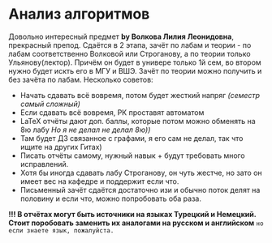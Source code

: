 # Анализ алгоритмов
Довольно интересный предмет **by Волкова Лилия Леонидовна**, прекрасный препод. Сдаётся в 2 этапа, зачёт по лабам и теории - по лабам 
соответственно Волковой или Строганову, а по теории только Ульянову(лектор). Причём он будет в универе только 1й сем, во втором нужно 
будет искть его в МГУ и ВШЭ. Зачёт по теории можно получить и без зачёта по лабам. 
Несколько советов:
* Начать сдавать всё вовремя, потом будет жесткий напряг *(семестр самый сложный)*
* Если сдавать всё вовремя, РК проставят автоматом
* LaTeX отчёты дают доп. баллы, которые потом можно обменять на 8ю лабу *Но я не делал не делал 8ю))*
* Там будет ДЗ связанное с графами, я его сам не делал, так что ищите на других Гитах)
* Писать отчёты самому, нужный навык + будут требовать много исправлений.
* Хотя бы иногда сдавать лабу Строганову, он чуть жестче, но зато он имеет вес на кафедре и поддержит если что.
* Письменный зачёт сдаётся достаточно изи и обычно поток делят на половину и если что, можно попробовать оба раза.

**!!! В отчётах могут быть источники на языках Турецкий и Немецкий. Стоит поробовать заменить их аналогами на русском и английском** `но если знаете язык, пожалуйста.`
